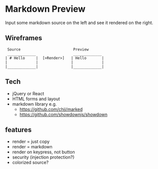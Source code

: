 # Markdown Preview

Input some markdown source on the left and see it rendered on the right.

## Wireframes

```
 Source                        Preview
 _____________                 _____________
| # Hello     |  [>Render>]   | Hello       |
|             |               |             | 
|_____________|               |_____________|
```

## Tech

* jQuery or React
* HTML forms and layout
* markdown library e.g. 
  * https://github.com/chjj/marked
  * https://github.com/showdownjs/showdown

## features

- render = just copy 
- render = markdown
- render on keypress, not button
- security (injection protection?)
- colorized source?

